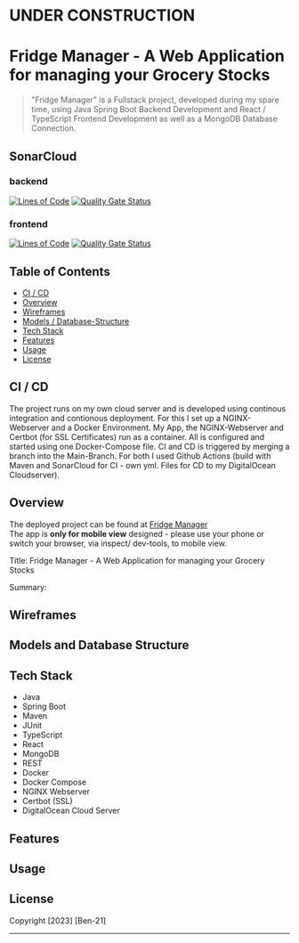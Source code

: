 # UNDER CONSTRUCTION
# Fridge Manager - A Web Application for managing your Grocery Stocks

  
> "Fridge Manager" is a Fullstack project, developed during my spare time, using Java Spring Boot Backend Development and React / TypeScript Frontend Development as well as a MongoDB Database Connection.

## SonarCloud
### backend
[![Lines of Code](https://sonarcloud.io/api/project_badges/measure?project=ben-21_fridge-manager-backend&metric=ncloc)](https://sonarcloud.io/summary/new_code?id=ben-21_fridge-manager-backend)
[![Quality Gate Status](https://sonarcloud.io/api/project_badges/measure?project=ben-21_fridge-manager-backend&metric=alert_status)](https://sonarcloud.io/summary/new_code?id=ben-21_fridge-manager-backend)

### frontend
[![Lines of Code](https://sonarcloud.io/api/project_badges/measure?project=ben-21_fridge-manager-frontend&metric=ncloc)](https://sonarcloud.io/summary/new_code?id=ben-21_fridge-manager-frontend)
[![Quality Gate Status](https://sonarcloud.io/api/project_badges/measure?project=ben-21_fridge-manager-frontend&metric=alert_status)](https://sonarcloud.io/summary/new_code?id=ben-21_fridge-manager-frontend)


## Table of Contents

- [CI / CD](#ci--cd)
- [Overview](#overview)
- [Wireframes](#wireframes)
- [Models / Database-Structure](#models-and-database-structure)
- [Tech Stack](#tech-stack)
- [Features](#features)
- [Usage](#usage)
- [License](#license)

## CI / CD
The project runs on my own cloud server and is developed using continous integration and contionous deployment. For this I set up a  NGINX-Webserver and a Docker Environment. My App, the NGINX-Webserver and Certbot (for SSL Certificates) run as a container. All is configured and started using one Docker-Compose file. 
CI and CD is triggered by merging a branch into the Main-Branch. For both I used Github Actions (build with Maven and SonarCloud for CI - own yml. Files for CD to my DigitalOcean Cloudserver).

## Overview

The deployed project can be found at [Fridge Manager](https://fridge-manager.schaefer-inet.de)  
The app is **only for mobile view** designed - please use your phone or switch your browser, via inspect/ dev-tools, to mobile view.

Title: Fridge Manager - A Web Application for managing your Grocery Stocks

Summary:


## Wireframes


## Models and Database Structure






## Tech Stack

- Java
- Spring Boot
- Maven
- JUnit
- TypeScript
- React
- MongoDB
- REST
- Docker
- Docker Compose
- NGINX Webserver
- Certbot (SSL)
- DigitalOcean Cloud Server

## Features


## Usage


## License

Copyright [2023] [Ben-21]

---

